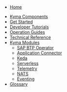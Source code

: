 * [Home](/README.md)
<!-- markdown-link-check-disable -->
* [Kyma Components](/01-overview/README.md)
* [Get Started](/02-get-started/README.md)
* [Developer Tutorials](/03-tutorials/README.md)
* [Operation Guides](/04-operation-guides/README.md)
* [Technical Reference](05-technical-reference/README.md)
* [Kyma Modules](06-modules/README.md)
  * [SAP BTP Operator](/btp-manager/user/README.md)
  * [Application Connector](/application-connector-manager/user/README.md)
  * [Keda](/keda-manager/user/README.md)
  * [Serverless](/serverless-manager/user/README.md)
  * [Telemetry](/telemetry-manager/user/README.md)
  * [NATS](/nats-manager/user/README.md)
  * [Eventing](/eventing-manager/user/README.md)
* [Glossary](/glossary.md)
<!-- markdown-link-check-enable -->
